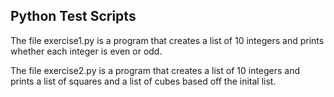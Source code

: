 ## Python Test Scripts

The file exercise1.py is a program that creates a list of 10 integers and prints whether each integer is even or odd.

The file exercise2.py is a program that creates a list of 10 integers and prints a list of squares and a list of
cubes based off the inital list.
